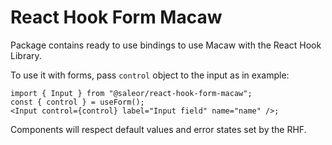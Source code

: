 # React Hook Form Macaw

Package contains ready to use bindings to use Macaw with the React Hook Library.

To use it with forms, pass `control` object to the input as in example:

```tsx
import { Input } from "@saleor/react-hook-form-macaw";
const { control } = useForm();
<Input control={control} label="Input field" name="name" />;
```

Components will respect default values and error states set by the RHF.
